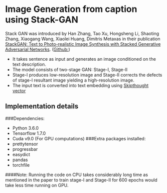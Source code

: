 # Image Generation from caption using Stack-GAN
Stack GAN was introduced by Han Zhang, Tao Xu, Hongsheng Li, Shaoting Zhang, Xiaogang Wang, Xiaolei Huang, Dimitris Metaxas in their publication [StackGAN: Text to Photo-realistic Image Synthesis with Stacked Generative Adversarial Networks](https://arxiv.org/pdf/1612.03242v1.pdf). 
([Github:](https://github.com/hanzhanggit/StackGAN))

* It takes sentence as input and generates an image conditioned on the text description.
* The model consists of two-stage GAN: Stage-I, Stage-II
* Stage-I produces low-resolution image and Stage-II corrects the defects of stage-I resultant image yielding a high-resolution image.
* The input text is converted into text embedding using [Skipthought vector](https://arxiv.org/abs/1506.06726)

## Implementation details
###Dependencies:
*	Python 3.6.0
*	Tensorflow 1.7.0
*	Cuda v9.0 (For GPU computations)
###Extra packages installed:
*	prettytensor
*	progressbar
*	easydict
*	pandas
*	torchfile

####Note: Running the code on CPU takes considerably long time as mentioned in the paper to train stage-I and Stage-II for 600 epochs would take less time running on GPU.
